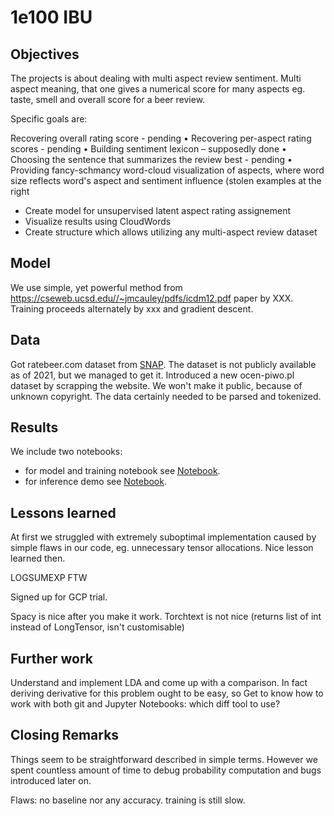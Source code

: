 # 1e100 IBU

## Objectives

The projects is about dealing with multi aspect review sentiment. Multi aspect meaning, that one gives a numerical score for many aspects eg. taste, smell and overall score for a beer review.

Specific goals are:

Recovering overall rating score - pending
• Recovering per-aspect rating scores - pending
• Building sentiment lexicon – supposedly done
• Choosing the sentence that summarizes the review best -
pending
• Providing fancy-schmancy word-cloud visualization of
aspects, where word size reflects word's aspect and
sentiment influence (stolen examples at the right

- Create model for unsupervised latent aspect rating assignement
- Visualize results using CloudWords
- Create structure which allows utilizing any multi-aspect review dataset

## Model

We use simple, yet powerful method from
https://cseweb.ucsd.edu//~jmcauley/pdfs/icdm12.pdf paper by XXX.
Training proceeds alternately by xxx and gradient descent.

## Data

Got ratebeer.com dataset from [SNAP](https://snap.stanford.edu/data/web-RateBeer.html). The dataset is not publicly available as of 2021, but we managed to get it.
Introduced a new ocen-piwo.pl dataset by scrapping the website. We won't make it public, because of unknown copyright.
The data certainly needed to be parsed and tokenized.

## Results

We include two notebooks:
* for model and training notebook see [Notebook](1e100ibu.ipynb).
* for inference demo see [Notebook](example.ipynb).

## Lessons learned

At first we struggled with extremely suboptimal implementation caused by simple flaws in our code, eg. unnecessary tensor allocations. Nice lesson learned then.

LOGSUMEXP FTW
                                                                                                       
Signed up for GCP trial.

Spacy is nice after you make it work. Torchtext is not nice (returns list of int instead of LongTensor, isn't customisable)
                                                                                                       
## Further work

Understand and implement LDA and come up with a comparison. In fact deriving derivative for this problem ought to be easy, so 
Get to know how to work with both git and Jupyter Notebooks: which diff tool to use?
                                                                                                       
## Closing Remarks

Things seem to be straightforward described in simple terms. However we spent countless amount of time to debug probability computation and bugs introduced later on.

Flaws:
no baseline nor any accuracy.
training is still slow.                                                                                          
